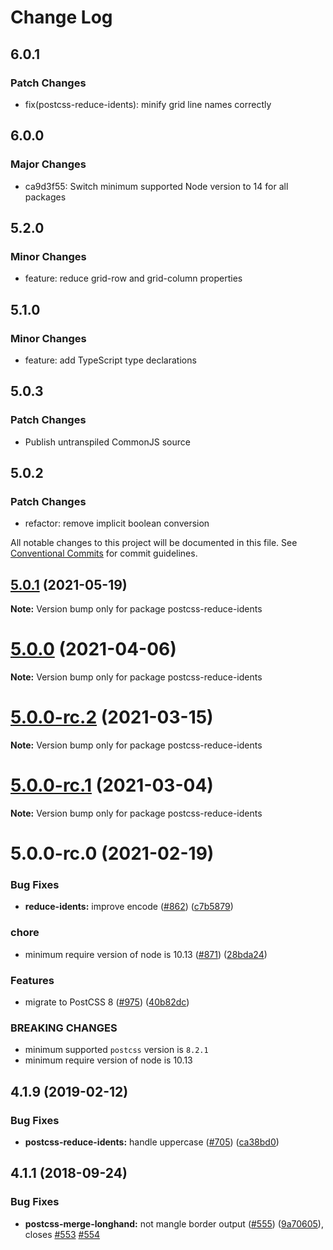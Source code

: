 # Change Log

## 6.0.1

### Patch Changes

- fix(postcss-reduce-idents): minify grid line names correctly

## 6.0.0

### Major Changes

- ca9d3f55: Switch minimum supported Node version to 14 for all packages

## 5.2.0

### Minor Changes

- feature: reduce grid-row and grid-column properties

## 5.1.0

### Minor Changes

- feature: add TypeScript type declarations

## 5.0.3

### Patch Changes

- Publish untranspiled CommonJS source

## 5.0.2

### Patch Changes

- refactor: remove implicit boolean conversion

All notable changes to this project will be documented in this file.
See [Conventional Commits](https://conventionalcommits.org) for commit guidelines.

## [5.0.1](https://github.com/cssnano/cssnano/compare/postcss-reduce-idents@5.0.0...postcss-reduce-idents@5.0.1) (2021-05-19)

**Note:** Version bump only for package postcss-reduce-idents

# [5.0.0](https://github.com/cssnano/cssnano/compare/postcss-reduce-idents@5.0.0-rc.2...postcss-reduce-idents@5.0.0) (2021-04-06)

**Note:** Version bump only for package postcss-reduce-idents

# [5.0.0-rc.2](https://github.com/cssnano/cssnano/compare/postcss-reduce-idents@5.0.0-rc.1...postcss-reduce-idents@5.0.0-rc.2) (2021-03-15)

**Note:** Version bump only for package postcss-reduce-idents

# [5.0.0-rc.1](https://github.com/cssnano/cssnano/compare/postcss-reduce-idents@5.0.0-rc.0...postcss-reduce-idents@5.0.0-rc.1) (2021-03-04)

**Note:** Version bump only for package postcss-reduce-idents

# 5.0.0-rc.0 (2021-02-19)

### Bug Fixes

- **reduce-idents:** improve encode ([#862](https://github.com/cssnano/cssnano/issues/862)) ([c7b5879](https://github.com/cssnano/cssnano/commit/c7b5879077bca75ae1c1cbef7abc9389337bcfe5))

### chore

- minimum require version of node is 10.13 ([#871](https://github.com/cssnano/cssnano/issues/871)) ([28bda24](https://github.com/cssnano/cssnano/commit/28bda243e32ce3ba89b3c358a5f78727b3732f11))

### Features

- migrate to PostCSS 8 ([#975](https://github.com/cssnano/cssnano/issues/975)) ([40b82dc](https://github.com/cssnano/cssnano/commit/40b82dca7f53ac02cd4fe62846dec79b898ccb49))

### BREAKING CHANGES

- minimum supported `postcss` version is `8.2.1`
- minimum require version of node is 10.13

## 4.1.9 (2019-02-12)

### Bug Fixes

- **postcss-reduce-idents:** handle uppercase ([#705](https://github.com/cssnano/cssnano/issues/705)) ([ca38bd0](https://github.com/cssnano/cssnano/commit/ca38bd0ebe09af2f43e594f3ca347d0f1939d189))

## 4.1.1 (2018-09-24)

### Bug Fixes

- **postcss-merge-longhand:** not mangle border output ([#555](https://github.com/cssnano/cssnano/issues/555)) ([9a70605](https://github.com/cssnano/cssnano/commit/9a706050b621e7795a9bf74eb7110b5c81804ffe)), closes [#553](https://github.com/cssnano/cssnano/issues/553) [#554](https://github.com/cssnano/cssnano/issues/554)
